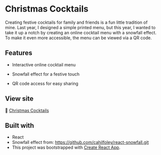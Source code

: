 # Christmas Cocktails

Creating festive cocktails for family and friends is a fun little tradition of mine.
Last year, I designed a simple printed menu, but this year, I wanted to take it up a notch by creating an online cocktail menu with a snowfall effect. 
To make it even more accessible, the menu can be viewed via a QR code.

## Features

* Interactive online cocktail menu

* Snowfall effect for a festive touch

* QR code access for easy sharing

## View site 
🎅 [Christmas Cocktails](https://kevasc.github.io/christmas-cocktails/)

## Built with
* React
* Snowfall effect from: https://github.com/cahilfoley/react-snowfall.git
* This project was bootstrapped with [Create React App](https://github.com/facebook/create-react-app).
